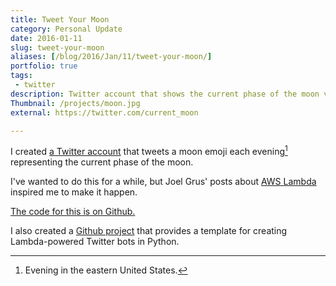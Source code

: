 ```yaml
---
title: Tweet Your Moon
category: Personal Update
date: 2016-01-11
slug: tweet-your-moon
aliases: [/blog/2016/Jan/11/tweet-your-moon/]
portfolio: true
tags:
 - twitter
description: Twitter account that shows the current phase of the moon via emojis.
Thumbnail: /projects/moon.jpg
external: https://twitter.com/current_moon

---
```


I created [a Twitter account](https://twitter.com/current_moon) that tweets a moon emoji each evening[^evening] representing the current phase of the moon.

I've wanted to do this for a while, but Joel Grus' posts about [AWS Lambda](https://github.com/joelgrus/polyglot-twitter-bot) inspired me to make it happen.

[The code for this is on Github.](https://github.com/tdhopper/moon)

I also created a [Github project](https://github.com/tdhopper/tau) that provides a template for creating Lambda-powered Twitter bots in Python.


[^evening]: Evening in the eastern United States.
